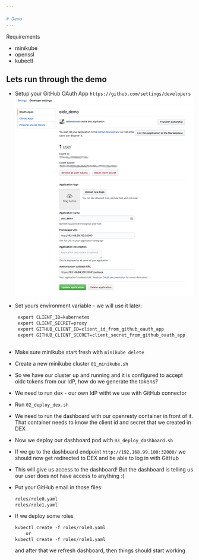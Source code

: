 ```yaml
---

# Demo
---
```

Requirements

 * minikube
 * openssl
 * kubectl

Lets run through the demo
- 
* Setup your GitHub OAuth App `https://github.com/settings/developers`
 ![github](images/github.png)

* Set yours environment variable - we will use it later:

	```
	 export CLIENT_ID=kubernetes
	 export CLIENT_SECRET=proxy
	 export GITHUB_CLIENT_ID=client_id_from_github_oauth_app
	 export GITHUB_CLIENT_SECRET=client_secret_from_github_oauth_app
	 

* Make sure minikube start fresh with `minikube delete`
* Create a new minikube cluster `01_minikube.sh`
* So we have our cluster up and running and it is configured to accept oidc tokens from our IdP, how do we generate the tokens?
* We need to run dex - our own IdP witht we use with GitHub connector
* Run `02_deploy_dex.sh`
* We need to run the dashboard with our openresty container in front of it. That container needs to know the client id and secret that we created in DEX
* Now we deploy our dashboard pod with `03_deploy_dashboard.sh`
* If we go to the dashboard endpoint `http://192.168.99.100:32000/` we should now get redirected to DEX and be able to log in with GitHub
* This will give us access to the dashboard! But the dashboard is telling us our user does not have access to anything :(
* Put your GitHub email in those files:

	```
	roles/role0.yaml
	roles/role1.yaml

* If we deploy some roles

 
 	```
	kubectl create -f roles/role0.yaml 
		or
 	kubectl create -f roles/role1.yaml
 	```
  and after that we refresh dashboard, then things should start working